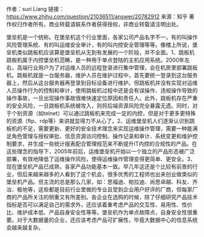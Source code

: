 作者：suri Liang
链接：https://www.zhihu.com/question/21036511/answer/20782912
来源：知乎
著作权归作者所有。商业转载请联系作者获得授权，非商业转载请注明出处。

堡垒机是一个统称。在堡垒机这个行业里面，各家公司产品名字不一，有的叫操作风险管理系统、有的叫运维安全审计，有的叫内控安全管理等等。像楼上所说，堡垒机类似跳板机应该算是堡垒机从无到有发展的一个阶段，并不全面。1、跳板机跳板机属于内控堡垒机范畴，是一种用于单点登陆的主机应用系统。2000年左右，高端行业用户为了对运维人员的远程登录进行集中管理，会在机房里部署跳板机。跳板机就是一台服务器，维护人员在维护过程中，首先要统一登录到这台服务器上，然后从这台服务器再登录到目标设备进行维护。但跳板机并没有实现对运维人员操作行为的控制和审计，使用跳板机过程中还是会有误操作、违规操作导致的操作事故，一旦出现操作事故很难快速定位原因和责任人。此外，跳板机存在严重的安全风险，一旦跳板机系统被攻入，则将后端资源风险完全暴露无遗。同时，对于个别资源（如telnet）可以通过跳板机来完成一定的内控，但是对于更多更特殊的资源（ftp、rdp等）来讲就显得力不从心了。2、运维堡垒机人们逐渐认识到跳板机的不足，需要更新、更好的安全技术理念来实现运维操作管理，需要一种能满足角色管理与授权审批、信息资源访问控制、操作记录和审计、系统变更和维护控制要求，并生成一些统计报表配合管理规范来不断提升IT内控的合规性的产品。在这些理念的指导下，2005年前后，运维堡垒机开始以一个独立的产品形态被广泛部署，有效地降低了运维操作风险，使得运维操作管理变得更简单、更安全。3、现在堡垒机产品已成熟，各家产品功能基本一致。早几年这还是个比较有前景的行业，但后来越来越多的人看到了这个机会，很多优秀的工程师也出来创业做类似的堡垒机产品。但主流的总是那么几家，如：思福迪、帕拉迪、尚思卓越、科友、齐治、极地等，这些都是目前行业里做的专业且受到企业用户好评的厂商，但每家厂商的产品所关注的侧重又有所差别。各企业在选购的时候，除了仔细研究产品技术指标是否可以满足自己的需求外，还应该着重考虑产品的交互性、易用性、性价比、维护成本低、产品自身安全性等等。堡垒机作为单点故障点，自身安全性很重要。对于大数据量的企业，还应该考虑产品可扩展性，毕竟大数据中心的信息系统会越来越复杂。
